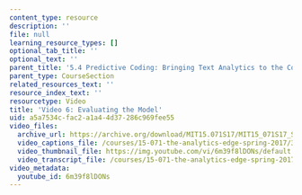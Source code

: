 ```yaml
---
content_type: resource
description: ''
file: null
learning_resource_types: []
optional_tab_title: ''
optional_text: ''
parent_title: '5.4 Predictive Coding: Bringing Text Analytics to the Courtroom  (Recitation)'
parent_type: CourseSection
related_resources_text: ''
resource_index_text: ''
resourcetype: Video
title: 'Video 6: Evaluating the Model'
uid: a5a7534c-fac2-a1a4-4d37-286c969fee55
video_files:
  archive_url: https://archive.org/download/MIT15.071S17/MIT15_071S17_Session_5.4.07_300k.mp4
  video_captions_file: /courses/15-071-the-analytics-edge-spring-2017/3d0d0cf4a97553e2ae64d397b6a980c3_6m39f8lDONs.vtt
  video_thumbnail_file: https://img.youtube.com/vi/6m39f8lDONs/default.jpg
  video_transcript_file: /courses/15-071-the-analytics-edge-spring-2017/f7fedcec36e465ae51acd17f0c120e7c_6m39f8lDONs.pdf
video_metadata:
  youtube_id: 6m39f8lDONs
---
```

